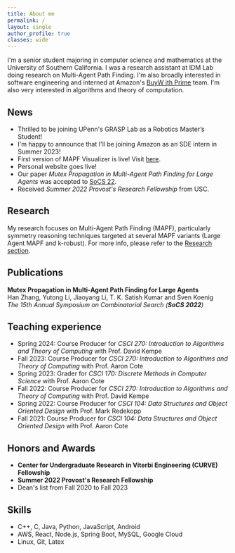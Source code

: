 ```yaml
---
title: About me
permalink: /
layout: single
author_profile: true
classes: wide
---
```


I'm a senior student majoring in computer science and mathematics at the University of Southern California. I was a research assistant at IDM Lab doing research on Multi-Agent Path Finding. I'm also broadly interested in software engineering and interned at Amazon's [BuyW ith Prime](https://buywithprime.amazon.com/) team. I'm also very interested in algorithms and theory of computation.

## News

- Thrilled to be joining UPenn's GRASP Lab as a Robotics Master’s Student!
- I'm happy to announce that I'll be joining Amazon as an SDE intern in Summer 2023!
- First version of MAPF Visualizer is live! Visit [here](https://mapf-visualizer.com).
- Personal website goes live!
- Our paper _Mutex Propagation in Multi-Agent Path Finding for Large Agents_ was accepted to [SoCS 22](https://ojs.aaai.org/index.php/SOCS/article/view/21776).
- Received _Summer 2022 Provost's Research Fellowship_ from USC.

## Research

My research focuses on Multi-Agent Path Finding (MAPF), particularly symmetry reasoning techniques targeted at several MAPF variants (Large Agent MAPF and k-robust). For more info, please refer to the [Research section](research).

## Publications

**Mutex Propagation in Multi-Agent Path Finding for Large Agents** \
 Han Zhang, Yutong Li, Jiaoyang Li, T. K. Satish Kumar and Sven Koenig \
 _The 15th Annual Symposium on Combinatorial Search (**SoCS 2022**)_

## Teaching experience

- Spring 2024: Course Producer for _CSCI 270: Introduction to Algorithms and Theory of Computing_ with Prof. David Kempe
- Fall 2023: Course Producer for _CSCI 270: Introduction to Algorithms and Theory of Computing_ with Prof. Aaron Cote
- Spring 2023: Grader for _CSCI 170: Discrete Methods in Computer Science_ with Prof. Aaron Cote
- Fall 2022: Course Producer for _CSCI 270: Introduction to Algorithms and Theory of Computing_ with Prof. David Kempe
- Spring 2022: Course Producer for _CSCI 104: Data Structures and Object Oriented Design_ with Prof. Mark Redekopp
- Fall 2021: Course Producer for _CSCI 104: Data Structures and Object Oriented Design_ with Prof. Aaron Cote

## Honors and Awards

- **Center for Undergraduate Research in Viterbi Engineering (CURVE) Fellowship**
- **Summer 2022 Provost's Research Fellowship**
- Dean's list from Fall 2020 to Fall 2023

## Skills

- C++, C, Java, Python, JavaScript, Android
- AWS, React, Node.js, Spring Boot, MySQL, Google Cloud
- Linux, Git, Latex
